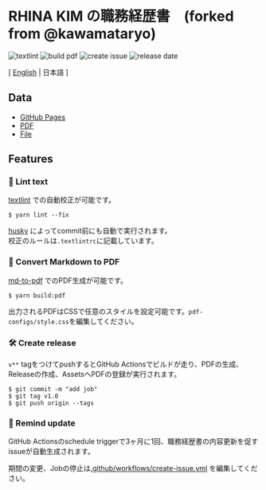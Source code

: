 # RHINA KIM の職務経歴書　(forked from @kawamataryo)

![textlint](https://img.shields.io/github/workflow/status/chihiroanihr/resume/lint%20text?label=textlint&logo=github&color=yellow)
![build pdf](https://img.shields.io/github/workflow/status/chihiroanihr/resume/build-pdf?label=build%20pdf&logo=github)
![create issue](https://img.shields.io/github/workflow/status/chihiroanihr/resume/create%20issue?label=create%20issue&logo=github&color=orange)
![release date](https://img.shields.io/github/release-date/chihiroanihr/resume?color=blue&logo=github)

[ [English](https://github.com/chihiroanihr/resume) | 日本語 ]

## Data


- [GitHub Pages](https://chihiroanihr.github.io/resume/)  
- [PDF](https://github.com/chihiroanihr/resume/releases)  
- [File](https://github.com/chihiroanihr/resume/blob/master/docs/index.md)  

## Features

### 💅 Lint text

[textlint](https://github.com/textlint/textlint) での自動校正が可能です。

```
$ yarn lint --fix
```

[husky](https://github.com/typicode/husky) によってcommit前にも自動で実行されます。  
校正のルールは`.textlintrc`に記載しています。


### 📝 Convert Markdown to PDF

[md-to-pdf](https://www.npmjs.com/package/md-to-pdf) でのPDF生成が可能です。

```
$ yarn build:pdf
```


出力されるPDFはCSSで任意のスタイルを設定可能です。`pdf-configs/style.css`を編集してください。  

### 🛠 Create release

`v**` tagをつけてpushするとGitHub Actionsでビルドが走り、PDFの生成、Releaseの作成、AssetsへPDFの登録が実行されます。

```
$ git commit -m "add job"
$ git tag v1.0
$ git push origin --tags
```

### 📆 Remind update

GitHub Actionsのschedule triggerで3ヶ月に1回、職務経歴書の内容更新を促すissueが自動生成されます。

期間の変更、Jobの停止は[.github/workflows/create-issue.yml](https://github.com/chihiroanihr/resume/blob/master/.github/workflows/create-issue.yml) を編集してください。


